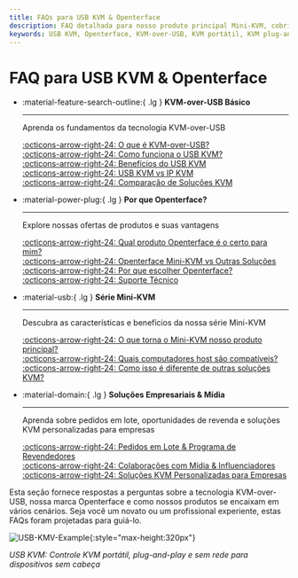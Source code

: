 ```yaml
---
title: FAQs para USB KVM & Openterface
description: FAQ detalhada para nosso produto principal Mini-KVM, cobrindo especificações técnicas, guias de uso e dicas de solução de problemas.
keywords: USB KVM, Openterface, KVM-over-USB, KVM portátil, KVM plug-and-play, KVM sem rede, controle de dispositivos sem cabeça, soluções de TI, solução de problemas, produtos Openterface
---
```


# FAQ para USB KVM & Openterface

<div class="grid cards" markdown>

-   :material-feature-search-outline:{ .lg } __KVM-over-USB Básico__

    ---

    Aprenda os fundamentos da tecnologia KVM-over-USB

    [:octicons-arrow-right-24: O que é KVM-over-USB?](/faq/usbkvm/kvm-over-usb#what-is-kvm-over-usb)  
    [:octicons-arrow-right-24: Como funciona o USB KVM?](/faq/usbkvm/kvm-over-usb#how-usb-kvm-works)  
    [:octicons-arrow-right-24: Benefícios do USB KVM](/faq/usbkvm/kvm-over-usb#why-usb-kvm)  
    [:octicons-arrow-right-24: USB KVM vs IP KVM](/faq/usbkvm/kvm-over-usb#usb-vs-ip)  
    [:octicons-arrow-right-24: Comparação de Soluções KVM](/faq/usbkvm/kvm-over-usb#kvm-comparison)  

-   :material-power-plug:{ .lg } __Por que Openterface?__

    ---

    Explore nossas ofertas de produtos e suas vantagens

    [:octicons-arrow-right-24: Qual produto Openterface é o certo para mim?](/faq/usbkvm/openterface#choose-product)  
    [:octicons-arrow-right-24: Openterface Mini-KVM vs Outras Soluções](/faq/usbkvm/openterface#minikvm-comparison)  
    [:octicons-arrow-right-24: Por que escolher Openterface?](/faq/usbkvm/openterface#why-openterface)  
    [:octicons-arrow-right-24: Suporte Técnico](/faq/usbkvm/openterface#technical-support)  

-   :material-usb:{ .lg } __Série Mini-KVM__

    ---

    Descubra as características e benefícios da nossa série Mini-KVM  

    [:octicons-arrow-right-24: O que torna o Mini-KVM nosso produto principal?](/faq/minikvm/op-minikvm#flagship-product)  
    [:octicons-arrow-right-24: Quais computadores host são compatíveis?](/faq/minikvm/op-minikvm#mini-kvm-host-compatibility)  
    [:octicons-arrow-right-24: Como isso é diferente de outras soluções KVM?](/faq/minikvm/op-minikvm#mini-kvm-vs-other-kvms)

-   :material-domain:{ .lg } __Soluções Empresariais & Mídia__

    ---

    Aprenda sobre pedidos em lote, oportunidades de revenda e soluções KVM personalizadas para empresas  

    [:octicons-arrow-right-24: Pedidos em Lote & Programa de Revendedores](/faq/business#bulk-order-reseller)  
    [:octicons-arrow-right-24: Colaborações com Mídia & Influenciadores](/faq/business#media-collaboration)  
    [:octicons-arrow-right-24: Soluções KVM Personalizadas para Empresas](/faq/business#enterprise-kvm)  

</div>

Esta seção fornece respostas a perguntas sobre a tecnologia KVM-over-USB, nossa marca Openterface e como nossos produtos se encaixam em vários cenários. Seja você um novato ou um profissional experiente, estas FAQs foram projetadas para guiá-lo.

![USB-KMV-Example](https://assets.openterface.com/images/product/use-case-demo-industrial-pc.jpg){:style="max-height:320px"}

*USB KVM: Controle KVM portátil, plug-and-play e sem rede para dispositivos sem cabeça*